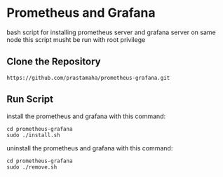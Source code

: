 # Prometheus and Grafana

bash script for installing prometheus server and grafana server on same node
this script musht be run with root privilege

## Clone the Repository

    https://github.com/prastamaha/prometheus-grafana.git

## Run Script

install the prometheus and grafana with this command:

    cd prometheus-grafana
    sudo ./install.sh

uninstall the prometheus and grafana with this command:

    cd prometheus-grafana
    sudo ./remove.sh
